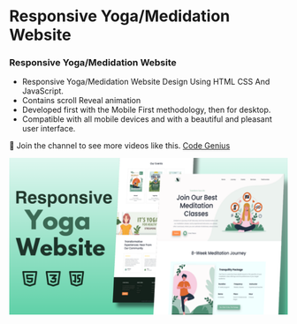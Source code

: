 # Responsive Yoga/Medidation Website
### Responsive Yoga/Medidation Website

- Responsive Yoga/Medidation Website Design Using HTML CSS And JavaScript.
- Contains scroll Reveal animation
- Developed first with the Mobile First methodology, then for desktop.
- Compatible with all mobile devices and with a beautiful and pleasant user interface.

💙 Join the channel to see more videos like this. [Code Genius](https://www.youtube.com/@codegenius02)

![preview img](/Preview.png)
